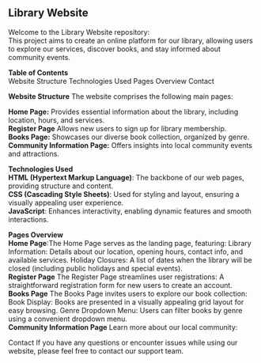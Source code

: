 Library Website <br>
--------------
Welcome to the Library Website repository:<br>
This project aims to create an online platform for our library, allowing users to explore our services, discover books, and stay informed about community events.

**Table of Contents**<br>
Website Structure
Technologies Used
Pages Overview
Contact

**Website Structure**
The website comprises the following main pages:

**Home Page:**
Provides essential information about the library, including location, hours, and services.
<br>
**Register Page** Allows new users to sign up for library membership.
<br>
**Books Page:** Showcases our diverse book collection, organized by genre.
<br>
**Community Information Page:**
Offers insights into local community events and attractions.
<br>

**Technologies Used**
<br>
**HTML (Hypertext Markup Language)**: The backbone of our web pages, providing structure and content.
<br>
**CSS (Cascading Style Sheets)**: Used for styling and layout, ensuring a visually appealing user experience.
<br>
**JavaScript**: Enhances interactivity, enabling dynamic features and smooth interactions.
<br>

**Pages Overview**
<br>
**Home Page**:The Home Page serves as the landing page, featuring:
Library Information: Details about our location, opening hours, contact info, and available services.
Holiday Closures: A list of dates when the library will be closed (including public holidays and special events).
<br>
**Register Page**
The Register Page streamlines user registrations:
A straightforward registration form for new users to create an account.
<br>
**Books Page**
The Books Page invites users to explore our book collection:
Book Display: Books are presented in a visually appealing grid layout for easy browsing.
Genre Dropdown Menu: Users can filter books by genre using a convenient dropdown menu.
<br>
**Community Information Page**
Learn more about our local community:
<br>

Contact
If you have any questions or encounter issues while using our website, please feel free to contact our support team.
